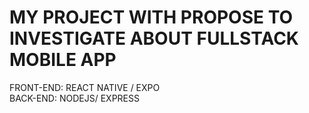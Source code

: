 # MY PROJECT WITH PROPOSE TO INVESTIGATE ABOUT FULLSTACK MOBILE APP 
FRONT-END: REACT NATIVE / EXPO  
BACK-END: NODEJS/ EXPRESS
